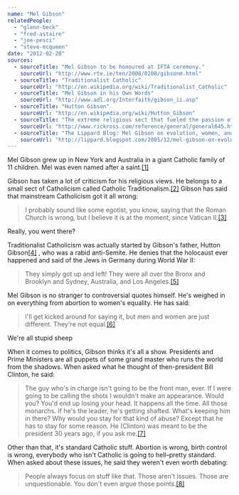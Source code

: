```yaml
---
name: "Mel Gibson"
relatedPeople:
  - "glenn-beck"
  - "fred-astaire"
  - "joe-pesci"
  - "steve-mcqueen"
date: "2012-02-20"
sources:
  - sourceTitle: "Mel Gibson to be honoured at IFTA ceremony."
    sourceUrl: "http://www.rte.ie/ten/2008/0208/gibsonm.html"
  - sourceTitle: "Traditionalist Catholic"
    sourceUrl: "http://en.wikipedia.org/wiki/Traditionalist_Catholic"
  - sourceTitle: "Mel Gibson in his Own Words"
    sourceUrl: "http://www.adl.org/Interfaith/gibson_ii.asp"
  - sourceTitle: "Hutton Gibson"
    sourceUrl: "http://en.wikipedia.org/wiki/Hutton_Gibson"
  - sourceTitle: "The extreme religious sect that fueled the passion of Mel Gibson"
    sourceUrl: "http://www.rickross.com/reference/general/general645.html"
  - sourceTitle: "The Lippard Blog: Mel Gibson on evolution, women, and political conspiracy theory"
    sourceUrl: "http://lippard.blogspot.com/2005/12/mel-gibson-on-evolution-women-and.html"
---
```


Mel Gibson grew up in New York and Australia in a giant Catholic family of 11 children. Mel was even named after a saint.<a class="source-citation" href="#http://www.rte.ie/ten/2008/0208/gibsonm.html" title="Mel Gibson to be honoured at IFTA ceremony.">[1]</a>

Gibson has taken a lot of criticism for his religious views. He belongs to a small sect of Catholicism called Catholic Traditionalism.<a class="source-citation" href="#http://en.wikipedia.org/wiki/Traditionalist_Catholic" title="Traditionalist Catholic">[2]</a> Gibson has said that mainstream Catholicism got it all wrong:

>I probably sound like some egotist, you know, saying that the Roman Church is wrong, but I believe it is at the moment, since Vatican II.<a class="source-citation" href="#http://www.adl.org/Interfaith/gibson_ii.asp" title="Mel Gibson in his Own Words">[3]</a>

Really, you went there?

Traditionalist Catholicism was actually started by Gibson's father, Hutton Gibson<a class="source-citation" href="#http://en.wikipedia.org/wiki/Hutton_Gibson" title="Hutton Gibson">[4]</a> , who was a rabid anti-Semite. He denies that the holocaust ever happened and said of the Jews in Germany during World War II:

>They simply got up and left! They were all over the Bronx and Brooklyn and Sydney, Australia, and Los Angeles.<a class="source-citation" href="#http://www.rickross.com/reference/general/general645.html" title="The extreme religious sect that fueled the passion of Mel Gibson">[5]</a>

Mel Gibson is no stranger to controversial quotes himself. He's weighed in on everything from abortion to women's equality. He has said:

>I'll get kicked around for saying it, but men and women are just different. They're not equal.<a class="source-citation" href="#http://lippard.blogspot.com/2005/12/mel-gibson-on-evolution-women-and.html" title="The Lippard Blog: Mel Gibson on evolution, women, and political conspiracy theory">[6]</a>

We're all stupid sheep

When it comes to politics, Gibson thinks it's all a show. Presidents and Prime Ministers are all puppets of some grand master who runs the world from the shadows. When asked what he thought of then-president Bill Clinton, he said:

>The guy who's in charge isn't going to be the front man, ever. If I were going to be calling the shots I wouldn't make an appearance. Would you? You'd end up losing your head. It happens all the time. All those monarchs. If he's the leader, he's getting shafted. What's keeping him in there? Why would you stay for that kind of abuse? Except that he has to stay for some reason. He (Clinton) was meant to be the president 30 years ago, if you ask me.<a class="source-citation" href="#http://lippard.blogspot.com/2005/12/mel-gibson-on-evolution-women-and.html" title="The Lippard Blog: Mel Gibson on evolution, women, and political conspiracy theory">[7]</a>

Other than that, it's standard Catholic stuff. Abortion is wrong, birth control is wrong, everybody who isn't Catholic is going to hell–pretty standard. When asked about these issues, he said they weren't even worth debating:

>People always focus on stuff like that. Those aren't issues. Those are unquestionable. You don't even argue those points.<a class="source-citation" href="#http://lippard.blogspot.com/2005/12/mel-gibson-on-evolution-women-and.html" title="The Lippard Blog: Mel Gibson on evolution, women, and political conspiracy theory">[8]</a>